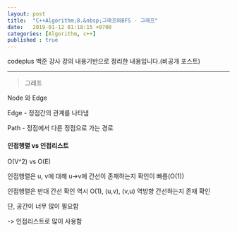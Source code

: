 ```yaml
---
layout: post
title:  "C++Algorithm;8.&nbsp;그래프와BFS - 그래프"
date:   2019-01-12 01:18:15 +0700
categories: [Algorithm, c++]
published : true
---
```


codeplus 백준 강사 강의 내용기반으로 정리한 내용입니다.(비공개 포스트)

---

> 그래프

Node 와 Edge

Edge - 정점간의 관계를 나타냄

Path - 정점에서 다른 정점으로 가는 경로

#### 인접행렬 vs 인접리스트

O(V^2) vs O(E)

인접행렬은 u, v에 대해 u->v에 간선이 존재하는지 확인이 빠름(O(1))

인접행렬은 반대 간선 확인 역시 O(1), (u,v), (v,u) 역방향 간선하는지 존재 확인

단, 공간이 너무 많이 필요함

-> 인접리스트로 많이 사용함
